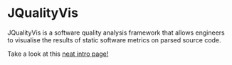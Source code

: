 JQualityVis
===========

JQualityVis is a software quality analysis framework that allows engineers to 
visualise the results of static software metrics on parsed source code.

Take a look at this [neat intro page!](http://notatestuser.github.com/jqualityvis)
